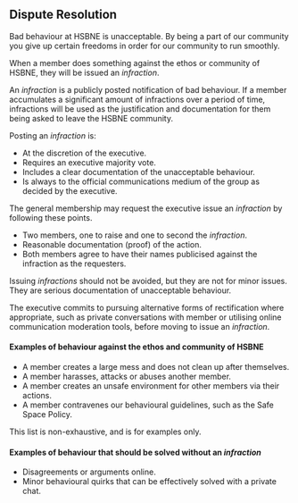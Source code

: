 ## Dispute Resolution

Bad behaviour at HSBNE is unacceptable. By being a part of our community you
give up certain freedoms in order for our community to run smoothly.

When a member does something against the ethos or community of HSBNE, they will
be issued an *infraction*.

An *infraction* is a publicly posted notification of bad behaviour. If a member
accumulates a significant amount of infractions over a period of time, infractions
will be used as the justification and documentation for them being asked to leave the HSBNE
community.

Posting an *infraction* is:

* At the discretion of the executive.
* Requires an executive majority vote.
* Includes a clear documentation of the unacceptable behaviour.
* Is always to the official communications medium of the group as decided by the executive.

The general membership may request the executive issue an *infraction* by following these points.

* Two members, one to raise and one to second the *infraction*.
* Reasonable documentation (proof) of the action.
* Both members agree to have their names publicised against the infraction as the requesters.

Issuing *infractions* should not be avoided, but they are not for minor issues.
They are serious documentation of unacceptable behaviour.

The executive commits to pursuing alternative forms of rectification where appropriate,
such as private conversations with member or utilising online communication moderation tools, 
before moving to issue an *infraction*.

#### Examples of behaviour against the ethos and community of HSBNE

* A member creates a large mess and does not clean up after themselves.
* A member harasses, attacks or abuses another member.
* A member creates an unsafe environment for other members via their actions.
* A member contravenes our behavioural guidelines, such as the Safe Space Policy.

This list is non-exhaustive, and is for examples only.

#### Examples of behaviour that should be solved without an *infraction*

* Disagreements or arguments online.
* Minor behavioural quirks that can be effectively solved with a private chat.
